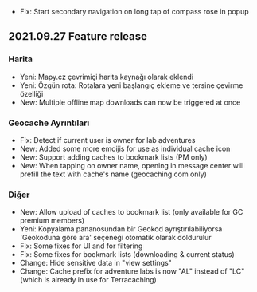 - Fix: Start secondary navigation on long tap of compass rose in popup

## 2021.09.27 Feature release

### Harita
- Yeni: Mapy.cz çevrimiçi harita kaynağı olarak eklendi
- Yeni: Özgün rota: Rotalara yeni başlangıç ekleme ve tersine çevirme özelliği
- New: Multiple offline map downloads can now be triggered at once

### Geocache Ayrıntıları
- Fix: Detect if current user is owner for lab adventures
- New: Added some more emoijis for use as individual cache icon
- New: Support adding caches to bookmark lists (PM only)
- New: When tapping on owner name, opening in message center will prefill the text with cache's name (geocaching.com only)

### Diğer
- New: Allow upload of caches to bookmark list (only available for GC premium members)
- Yeni: Kopyalama pananosundan bir Geokod ayrıştırılabiliyorsa 'Geokoduna göre ara' seçeneği otomatik olarak doldurulur
- Fix: Some fixes for UI and for filtering
- Fix: Some fixes for bookmark lists (downloading & current status)
- Change: Hide sensitive data in "view settings"
- Change: Cache prefix for adventure labs is now "AL" instead of "LC" (which is already in use for Terracaching)
